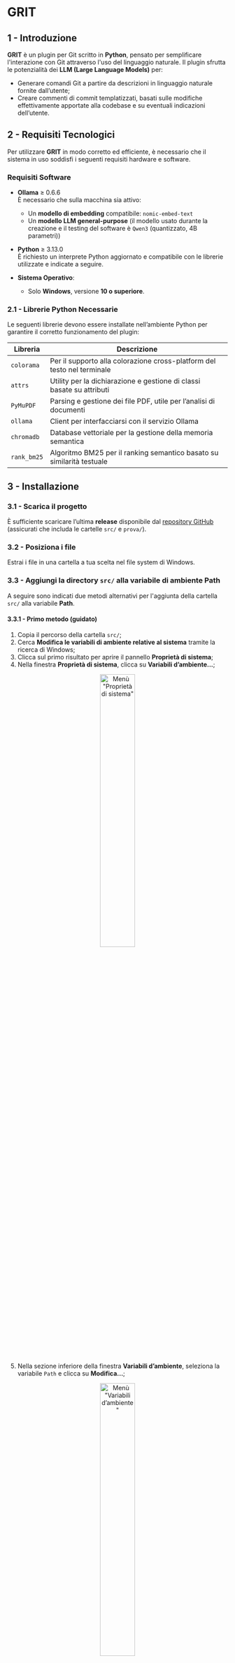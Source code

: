 # GRIT

## 1 - Introduzione

**GRIT** è un plugin per Git scritto in **Python**, pensato per semplificare l'interazione con Git attraverso l'uso del linguaggio naturale. Il plugin sfrutta le potenzialità dei **LLM (Large Language Models)** per:

- Generare comandi Git a partire da descrizioni in linguaggio naturale fornite dall’utente;
- Creare commenti di commit templatizzati, basati sulle modifiche effettivamente apportate alla codebase e su eventuali indicazioni dell’utente.

## 2 - Requisiti Tecnologici

Per utilizzare **GRIT** in modo corretto ed efficiente, è necessario che il sistema in uso soddisfi i seguenti requisiti hardware e software.

### Requisiti Software

- **Ollama** ≥ 0.6.6  
  È necessario che sulla macchina sia attivo:
  - Un **modello di embedding** compatibile: `nomic-embed-text`
  - Un **modello LLM general-purpose** (il modello usato durante la creazione e il testing del software è `Qwen3`
   (quantizzato, 4B parametri))

- **Python** ≥ 3.13.0  
  È richiesto un interprete Python aggiornato e compatibile con le librerie utilizzate e indicate a seguire.

- **Sistema Operativo**:  
  - Solo **Windows**, versione **10 o superiore**.

### 2.1 - Librerie Python Necessarie

Le seguenti librerie devono essere installate nell’ambiente Python per garantire il corretto funzionamento del plugin:

| Libreria     | Descrizione                                                                 |
|--------------|-----------------------------------------------------------------------------|
| `colorama`   | Per il supporto alla colorazione cross-platform del testo nel terminale     |
| `attrs`      | Utility per la dichiarazione e gestione di classi basate su attributi       |
| `PyMuPDF`    | Parsing e gestione dei file PDF, utile per l’analisi di documenti           |
| `ollama`     | Client per interfacciarsi con il servizio Ollama                            |
| `chromadb`   | Database vettoriale per la gestione della memoria semantica                 |
| `rank_bm25`  | Algoritmo BM25 per il ranking semantico basato su similarità testuale       |

## 3 - Installazione

### 3.1 - Scarica il progetto

È sufficiente scaricare l’ultima **release** disponibile dal [repository GitHub](<https://github.com/Aniysi/GRIT>) (assicurati che includa le cartelle `src/` e `prova/`).


### 3.2 - Posiziona i file

<a name="32"></a>
Estrai i file in una cartella a tua scelta nel file system di Windows.

### 3.3 - Aggiungi la directory `src/` alla variabile di ambiente **Path**

A seguire sono indicati due metodi alternativi per l'aggiunta della cartella `src/` alla variabile **Path**.

#### 3.3.1 - Primo metodo (guidato)

1. Copia il percorso della cartella `src/`;
2. Cerca **Modifica le variabili di ambiente relative al sistema** tramite la ricerca di Windows;
3. Clicca sul primo risultato per aprire il pannello **Proprietà di sistema**;
4. Nella finestra **Proprietà di sistema**, clicca su **Variabili d’ambiente...**;

<p align="center">
  <img src="./images/image.png" alt='Menù "Proprietà di sistema"' width="40%" />
</p>

5. Nella sezione inferiore della finestra **Variabili d’ambiente**, seleziona la variabile `Path` e clicca su **Modifica...**;

<p align="center">
  <img src="./images/image-1.png" alt='Menù "Variabili d’ambiente"' width="40%" />
</p>

6. Nella finestra **Modifica variabile d’ambiente**, clicca su **Nuovo** e incolla il percorso della cartella `src/`;

<p align="center">
  <img src="./images/image-2.png" alt='Menù "Modifica variabile d’ambiente"' width="40%" />
</p>

7. Conferma le modifiche cliccando su **OK** in tutte le finestre aperte.

Il percorso è ora correttamente impostato e il plugin è pronto all’uso.

#### 3.3.2 - Secondo metodo (ufficiale)

Alternativamente è possibile aggiungere la cartella `src/` alle variabili di sistema seguendo la guida ufficiale offerta da Microsoft, e disponibile all'indirizzo <https://learn.microsoft.com/it-it/windows/powertoys/environment-variables#editremove-variable>

### 3.4 - Setup dell’Ambiente Virtuale Python

Per garantire l’isolamento delle dipendenze e un'esecuzione stabile del plugin **GRIT**, si consiglia di configurare un **ambiente virtuale Python** all’interno della cartella `src/`. Di seguito è indicato come fare.

1. Posizionati nella cartella in cui sono stati precedentemente estratti i file ([Vedi sezione 3.2](#32)). La cartella dovrebbe avere la seguente struttura:

```bash
choosen_directory/
├── prova/
├── src/
└── requirements.txt
```

2. Crea l'ambiente virtuale python eseguendo il seguente comando a terminale:

```bash
python -m venv venv
```

3. Esegui l'ambiente virtuale python attraverso il seguente comando a terminale:

```bash
venv/Scripts/activate
```

4. Scarica le dipendenze necessarie per usufruire del software eseguendo a terminale il seguente comando:

```bash
pip install -r requirements.txt
```

## 4 - Utilizzo del Plugin

Il plugin **GRIT** consente l'interazione con un modello linguistico (LLM) tramite richieste in linguaggio naturale, che vengono interpretate e convertite in comandi Git eseguibili.

### 4.1 - Avvio

Una volta completata la configurazione e aggiunta la directory `src/` al `Path` di sistema, è possibile avviare GRIT da qualsiasi terminale e da qualsiasi posizione del file system Windows. Per avviare il plugin, è sufficiente digitare:

```bash
grit
```

e premere invio.

### 4.2 - Modalità di utilizzo

All'avvio, GRIT entra in una modalità interattiva (chat) con il modello LLM. L'utente può digitare richieste in linguaggio naturale, come ad esempio: *crea un nuovo branch chiamato "feature/login"*.

Il modello restituirà un comando Git coerente con la richiesta, insieme a una breve spiegazione.

>Nota: ogni nuova richiesta non preceduta da un comando (/exec, /fix, ecc.) annulla il contesto della richiesta precedente. Il plugin non mantiene lo stato della conversazione.

### 4.2.1 - Esecuzione dei comandi

Dopo che GRIT ha proposto un comando Git, è possibile eseguirlo utilizzando il comando:

```bash
/exec
```

Se l'esecuzione ha successo, il terminale tornerà alla modalità di attesa per una nuova richiesta.
Se l'esecuzione fallisce, GRIT stamperà il messaggio d'errore restituito dal sistema. A quel punto, l'utente può:
 - Inviare una nuova richiesta, oppure
 - Correggere il comando proposto utilizzando il comando:

 ```bash
/fix
```

GRIT genererà una nuova versione corretta del comando precedente, basandosi sull'errore restituito.

### 4.2.2 - Correzione mirata con parametro `<query>`

È possibile anche specificare direttamente una modifica desiderata al comando attraverso:

```bash
/fix <query>
```

Dove `<query>` è una descrizione in linguaggio naturale delle modifiche da applicare (es. *"rimuovi il flag --force"* o *"cambia il nome del branch in develop"*).

>Importante: il comando `/fix <query>` può essere utilizzato solo se non è stato eseguito un `/exec` fallito. In caso di errore durante l'esecuzione, è necessario usare semplicemente `/fix`, senza parametri, poichè verrà automaticamente passato come parametro l'errore catturato in fase di esecizione.

### 4.2.3 - Terminare la sessione

In qualsiasi momento è possibile terminare la sessione con il comando:

```bash
/quit
```

Questo chiuderà il plugin e uscirà dalla modalità interattiva.